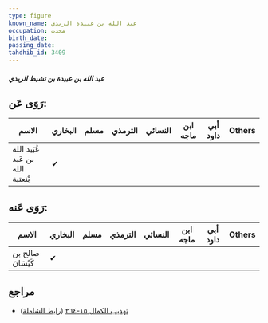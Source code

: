 ```yaml
---
type: figure
known_name: عبد الله بن عبيدة الربذي
occupation: محدث
birth_date:
passing_date:
tahdhib_id: 3409
---
```

##### عبد الله بن عبيدة بن نشيط الربذي

## رَوَى عَن:
| الاسم                            | البخاري | مسلم | الترمذي | النسائي | ابن ماجه | أبي داود | Others |
| -------------------------------- | ------- | ---- | ------- | ------- | -------- | -------- | ------ |
| عُبَيد الله بن عَبد الله بْنعتبة | ✔       |      |         |         |          |          |        |
## رَوَى عَنه:
| الاسم             | البخاري | مسلم | الترمذي | النسائي | ابن ماجه | أبي داود | Others |
| ----------------- | ------- | ---- | ------- | ------- | -------- | -------- | ------ |
| صالح بن كَيْسَانَ | ✔       |      |         |         |          |          |        |
## مراجع
- [تهذيب الكمال ١٥-٢٦٤](obsidian://open?vault=Tahdhib-al-Kamal&file=Figures/٣٤٠٩-عبد%20الله%20بن%20عبيدة%20بن%20نشيط%20الربذي) ([رابط الشاملة](https://shamela.ws/book/3722/7748))